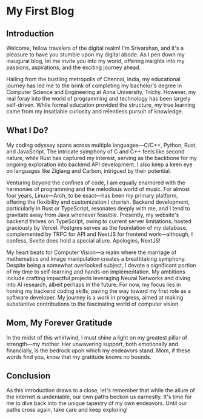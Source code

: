 # My First Blog

## Introduction

Welcome, fellow travelers of the digital realm! I'm Srivarshan, and it's a pleasure to have you stumble upon my digital abode. As I pen down my inaugural blog, let me invite you into my world, offering insights into my passions, aspirations, and the exciting journey ahead.

Hailing from the bustling metropolis of Chennai, India, my educational journey has led me to the brink of completing my bachelor's degree in Computer Science and Engineering at Anna University, Trichy. However, my real foray into the world of programming and technology has been largely self-driven. While formal education provided the structure, my true learning came from my insatiable curiosity and relentless pursuit of knowledge.

## What I Do?

My coding odyssey spans across multiple languages—C/C++, Python, Rust, and JavaScript. The intricate symphony of C and C++ feels like second nature, while Rust has captured my interest, serving as the backbone for my ongoing exploration into backend API development. I also keep a keen eye on languages like Ziglang and Carbon, intrigued by their potential.

Venturing beyond the confines of code, I am equally enamored with the harmonies of programming and the melodious world of music. For almost four years, Linux—Arch, to be exact—has been my primary platform, offering the flexibility and customization I cherish. Backend development, particularly in Rust or TypeScript, resonates deeply with me, and I tend to gravitate away from Java whenever feasible. Presently, my website's backend thrives on TypeScript, owing to current server limitations, hosted graciously by Vercel. Postgres serves as the foundation of my database, complemented by TRPC for API and NextJS for frontend work—although, I confess, Svelte does hold a special allure. Apologies, NextJS!

My heart beats for Computer Vision—a realm where the marriage of mathematics and image manipulation creates a breathtaking symphony. Despite being a somewhat overlooked subject, I devote a significant portion of my time to self-learning and hands-on implementation. My ambitions include crafting impactful projects leveraging Neural Networks and diving into AI research, albeit perhaps in the future. For now, my focus lies in honing my backend coding skills, paving the way toward my first role as a software developer. My journey is a work in progress, aimed at making substantive contributions to the fascinating world of computer vision.

## Mom, My Forever Gratitude

In the midst of this whirlwind, I must shine a light on my greatest pillar of strength—my mother. Her unwavering support, both emotionally and financially, is the bedrock upon which my endeavors stand. Mom, if these words find you, know that my gratitude knows no bounds.

## Conclusion

As this introduction draws to a close, let's remember that while the allure of the internet is undeniable, our own paths beckon us earnestly. It's time for me to dive back into the unique tapestry of my own endeavors. Until our paths cross again, take care and keep exploring!
